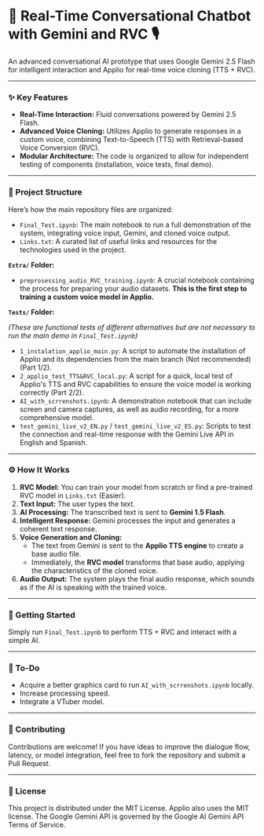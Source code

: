 # 🤖 Real-Time Conversational Chatbot with Gemini and RVC 🎙️

An advanced conversational AI prototype that uses Google Gemini 2.5 Flash for intelligent interaction and Applio for real-time voice cloning (TTS + RVC).

---

### ✨ Key Features

- **Real-Time Interaction:** Fluid conversations powered by Gemini 2.5 Flash.
- **Advanced Voice Cloning:** Utilizes Applio to generate responses in a custom voice, combining Text-to-Speech (TTS) with Retrieval-based Voice Conversion (RVC).
- **Modular Architecture:** The code is organized to allow for independent testing of components (installation, voice tests, final demo).

---

### 📂 Project Structure

Here’s how the main repository files are organized:

- `Final_Test.ipynb`: The main notebook to run a full demonstration of the system, integrating voice input, Gemini, and cloned voice output.
- `Links.txt`: A curated list of useful links and resources for the technologies used in the project.

**`Extra/` Folder:**

- `preprosessing_audio_RVC_training.ipynb`: A crucial notebook containing the process for preparing your audio datasets. **This is the first step to training a custom voice model in Applio.**

**`Tests/` Folder:**

*(These are functional tests of different alternatives but are not necessary to run the main demo in `Final_Test.ipynb`)*

- `1_instalation_applio_main.py`: A script to automate the installation of Applio and its dependencies from the main branch (Not recommended) (Part 1/2).
- `2_applio_test_TTS&RVC_local.py`: A script for a quick, local test of Applio's TTS and RVC capabilities to ensure the voice model is working correctly (Part 2/2).
- `AI_with_scrrenshots.ipynb`: A demonstration notebook that can include screen and camera captures, as well as audio recording, for a more comprehensive model.
- `test_gemini_live_v2_EN.py` / `test_gemini_live_v2_ES.py`: Scripts to test the connection and real-time response with the Gemini Live API in English and Spanish.

---

### ⚙️ How It Works

1.  **RVC Model:** You can train your model from scratch or find a pre-trained RVC model in `Links.txt` (Easier).
2.  **Text Input:** The user types the text.
3.  **AI Processing:** The transcribed text is sent to **Gemini 1.5 Flash**.
4.  **Intelligent Response:** Gemini processes the input and generates a coherent text response.
5.  **Voice Generation and Cloning:**
    - The text from Gemini is sent to the **Applio TTS engine** to create a base audio file.
    - Immediately, the **RVC model** transforms that base audio, applying the characteristics of the cloned voice.
6.  **Audio Output:** The system plays the final audio response, which sounds as if the AI is speaking with the trained voice.

---

### 🚀 Getting Started

Simply run `Final_Test.ipynb` to perform TTS + RVC and interact with a simple AI.

---

### 🎯 To-Do

- Acquire a better graphics card to run `AI_with_scrrenshots.ipynb` locally.
- Increase processing speed.
- Integrate a VTuber model.

---

### 🤝 Contributing

Contributions are welcome! If you have ideas to improve the dialogue flow, latency, or model integration, feel free to fork the repository and submit a Pull Request.

---

### 📜 License

This project is distributed under the MIT License. Applio also uses the MIT license. The Google Gemini API is governed by the Google AI Gemini API Terms of Service.
